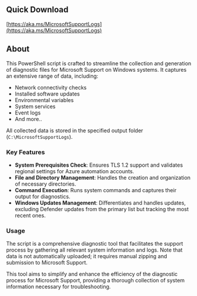## Quick Download
[https://aka.ms/MicrosoftSupportLogs](https://aka.ms/MicrosoftSupportLogs)

## About
This PowerShell script is crafted to streamline the collection and generation of diagnostic files for Microsoft Support on Windows systems. It captures an extensive range of data, including:

- Network connectivity checks
- Installed software updates
- Environmental variables
- System services
- Event logs
- And more..

All collected data is stored in the specified output folder (`C:\MicrosoftSupportLogs`).

### Key Features
- **System Prerequisites Check**: Ensures TLS 1.2 support and validates regional settings for Azure automation accounts.
- **File and Directory Management**: Handles the creation and organization of necessary directories.
- **Command Execution**: Runs system commands and captures their output for diagnostics.
- **Windows Updates Management**: Differentiates and handles updates, excluding Defender updates from the primary list but tracking the most recent ones.

### Usage
The script is a comprehensive diagnostic tool that facilitates the support process by gathering all relevant system information and logs. Note that data is not automatically uploaded; it requires manual zipping and submission to Microsoft Support.

This tool aims to simplify and enhance the efficiency of the diagnostic process for Microsoft Support, providing a thorough collection of system information necessary for troubleshooting.
